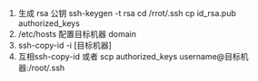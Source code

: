 ﻿1. 生成 rsa 公钥
	ssh-keygen -t rsa
	cd /rrot/.ssh
	cp id_rsa.pub authorized_keys
2. /etc/hosts 配置目标机器 domain
3. ssh-copy-id -i [目标机器]
4. 互相ssh-copy-id 或者 scp authorized_keys username@目标机器:/root/.ssh